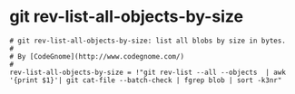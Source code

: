 # git rev-list-all-objects-by-size

```gitconfig
# git rev-list-all-objects-by-size: list all blobs by size in bytes.
#
# By [CodeGnome](http://www.codegnome.com/)
#
rev-list-all-objects-by-size = !"git rev-list --all --objects  | awk '{print $1}'| git cat-file --batch-check | fgrep blob | sort -k3nr"
```